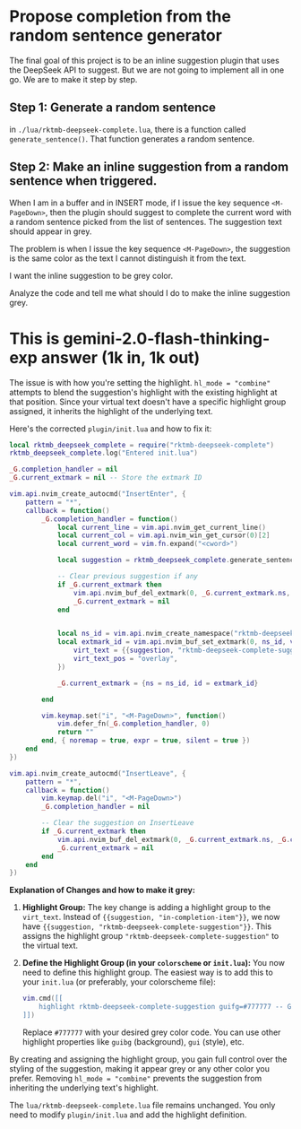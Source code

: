 # Propose completion from the random sentence generator

The final goal of this project is to be an inline suggestion plugin that uses the DeepSeek API to suggest.
But we are not going to implement all in one go.
We are to make it step by step.

## Step 1: Generate a random sentence

in `./lua/rktmb-deepseek-complete.lua`, there is a function called `generate_sentence()`.
That function generates a random sentence.

## Step 2: Make an inline  suggestion from a random sentence when triggered.

When I am in a buffer and in INSERT mode, if I issue the key sequence `<M-PageDown>`,
then the plugin should suggest to complete the current word with a random sentence 
picked from the list of sentences. The suggestion text should appear in grey.

The problem is when I issue the key sequence `<M-PageDown>`, the suggestion is the same color as the text I cannot distinguish it from the text.

I want the inline suggestion to be grey color. 

Analyze the code and tell me what should I do to make the inline suggestion grey.




# This is gemini-2.0-flash-thinking-exp answer (1k in, 1k out)

The issue is with how you're setting the highlight.  `hl_mode = "combine"` attempts to blend the suggestion's highlight with the existing highlight at that position.  Since your virtual text doesn't have a specific highlight group assigned, it inherits the highlight of the underlying text.

Here's the corrected `plugin/init.lua` and how to fix it:

```lua
local rktmb_deepseek_complete = require("rktmb-deepseek-complete")
rktmb_deepseek_complete.log("Entered init.lua")

_G.completion_handler = nil
_G.current_extmark = nil -- Store the extmark ID

vim.api.nvim_create_autocmd("InsertEnter", {
    pattern = "*",
    callback = function()
        _G.completion_handler = function()
            local current_line = vim.api.nvim_get_current_line()
            local current_col = vim.api.nvim_win_get_cursor(0)[2]
            local current_word = vim.fn.expand("<cword>")

            local suggestion = rktmb_deepseek_complete.generate_sentence()

            -- Clear previous suggestion if any
            if _G.current_extmark then
                vim.api.nvim_buf_del_extmark(0, _G.current_extmark.ns, _G.current_extmark.id)
                _G.current_extmark = nil
            end


            local ns_id = vim.api.nvim_create_namespace("rktmb-deepseek-complete-ns")
            local extmark_id = vim.api.nvim_buf_set_extmark(0, ns_id, vim.api.nvim_win_get_cursor(0)[1] - 1, current_col, {
                virt_text = {{suggestion, "rktmb-deepseek-complete-suggestion"}}, -- Assign a highlight group
                virt_text_pos = "overlay",
            })

            _G.current_extmark = {ns = ns_id, id = extmark_id}

        end

        vim.keymap.set("i", "<M-PageDown>", function()
            vim.defer_fn(_G.completion_handler, 0)
            return ""
        end, { noremap = true, expr = true, silent = true })
    end
})

vim.api.nvim_create_autocmd("InsertLeave", {
    pattern = "*",
    callback = function()
        vim.keymap.del("i", "<M-PageDown>")
        _G.completion_handler = nil

        -- Clear the suggestion on InsertLeave
        if _G.current_extmark then
            vim.api.nvim_buf_del_extmark(0, _G.current_extmark.ns, _G.current_extmark.id)
            _G.current_extmark = nil
        end
    end
})
```

**Explanation of Changes and how to make it grey:**

1. **Highlight Group:** The key change is adding a highlight group to the `virt_text`.  Instead of `{{suggestion, "in-completion-item"}}`, we now have `{{suggestion, "rktmb-deepseek-complete-suggestion"}}`. This assigns the highlight group `"rktmb-deepseek-complete-suggestion"` to the virtual text.

2. **Define the Highlight Group (in your `colorscheme` or `init.lua`):**  You now need to define this highlight group.  The easiest way is to add this to your `init.lua` (or preferably, your colorscheme file):

   ```lua
   vim.cmd([[
       highlight rktmb-deepseek-complete-suggestion guifg=#777777 -- Grey color
   ]])
   ```
   Replace `#777777` with your desired grey color code. You can use other highlight properties like `guibg` (background), `gui` (style), etc.

By creating and assigning the highlight group, you gain full control over the styling of the suggestion, making it appear grey or any other color you prefer.  Removing `hl_mode = "combine"` prevents the suggestion from inheriting the underlying text's highlight.


The `lua/rktmb-deepseek-complete.lua` file remains unchanged.  You only need to modify `plugin/init.lua` and add the highlight definition.


